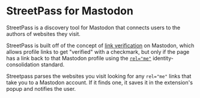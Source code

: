 # StreetPass for Mastodon

StreetPass is a discovery tool for Mastodon that connects users to the authors of websites they visit.

StreetPass is built off of the concept of [link verification](https://docs.joinmastodon.org/user/profile/#verification) on Mastodon, which allows profile links to get "verified" with a checkmark, but only if the page has a link back to that Mastodon profile using the [`rel="me"`](https://docs.joinmastodon.org/user/profile/#verification) identity-consolidation standard.

Streetpass parses the websites you visit looking for any `rel="me"` links that take you to a Mastodon account. If it finds one, it saves it in the extension's popup and notifies the user.
